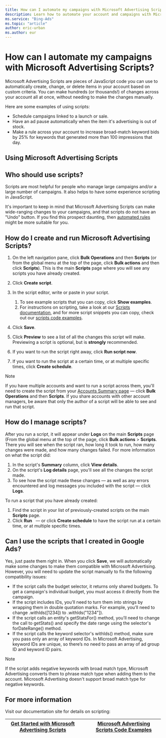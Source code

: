 ```yaml
---
title: How can I automate my campaigns with Microsoft Advertising Scripts?
description: Learn how to automate your account and campaigns with Microsoft Advertising Scripts.
ms.service: "Bing-Ads"
ms.topic: "article"
author: eric-urban
ms.author: eur
---
```


# How can I automate my campaigns with Microsoft Advertising Scripts?

Microsoft Advertising Scripts are pieces of JavaScript code you can use to automatically create, change, or delete items in your account based on custom criteria. You can make hundreds (or thousands!) of changes across your account all at once, without needing to make the changes manually.

Here are some examples of using scripts:
- Schedule campaigns linked to a launch or sale.
- Have an ad pause automatically when the item it's advertising is out of stock.
- Make a rule across your account to increase broad-match keyword bids by 25% for keywords that generated more than 100 impressions that day.

## Using Microsoft Advertising Scripts

## Who should use scripts?
Scripts are most helpful for people who manage large campaigns and/or a large number of campaigns. It also helps to have some experience scripting in JavaScript.

It's important to keep in mind that Microsoft Advertising Scripts can make wide-ranging changes to your campaigns, and that scripts do not have an "Undo" button. If you find this prospect daunting, then [automated rules](./hlp_BA_CONC_AutoRuleIntro.md) might be more suitable for you.

## How do I create and run Microsoft Advertising Scripts?
1. On the left navigation pane, click **Bulk Operations** and then **Scripts** (or from the global menu at the top of the page, click **Bulk actions** and then click **Scripts**). This is the main **Scripts** page where you will see any scripts you have already created.
1. Click **Create script**.
1. In the script editor, write or paste in your script.
   1. To see example scripts that you can copy, click **Show examples**.
   1. For instructions on scripting, take a look at our [Scripts documentation](https://go.microsoft.com/fwlink?LinkId=871630), and for more script snippets you can copy, check out our [scripts code examples](https://go.microsoft.com/fwlink?LinkId=871631).

1. Click **Save**.
1. Click **Preview** to see a list of all the changes this script will make. Previewing a script is optional, but is **strongly** recommended.
1. If you want to run the script right away, click **Run script now**.
1. If you want to run the script at a certain time, or at multiple specific times, click  **Create schedule**.

> [!NOTE]
> If you have multiple accounts and want to run a script across them, you'll need to create the script from your [Accounts Summary page](./hlp_BA_CONC_AccountsSummary.md)&nbsp;— click **Bulk Operations** and then **Scripts**.
> If you share accounts with other account managers, be aware that only the author of a script will be able to see and run that script.

## How do I manage scripts?
After you run a script, it will appear under **Logs** on the main **Scripts** page (From the global menu at the top of the page, click **Bulk actions** &gt; **Scripts**. There you will see when the script ran, how long it took to run, how many changes were made, and how many changes failed. For more information on what the script did:
1. In the script's **Summary** column, click **View details**.
1. On the script's **Log details** page, you'll see all the changes the script made.
1. To see how the script made these changes — as well as any errors encountered and log messages you included with the script — click **Logs**.

To run a script that you have already created:
1. Find the script in your list of previously-created scripts on the main **Scripts** page.
1. Click **Run** &nbsp; — or click **Create schedule** to have the script run at a certain time, or at multiple specific times.

## Can I use the scripts that I created in Google Ads?
Yes, just paste them right in. When you click **Save**, we will automatically make some changes to make them compatible with Microsoft Advertising. However, you will need to update the script manually to fix the following compatibility issues:
- If the script calls the budget selector, it returns only shared budgets. To get a campaign's individual budget, you must access it directly from the campaign.
- If the script includes IDs, you’ll need to turn them into strings by wrapping them in double quotation marks. For example, you’ll need to change .withIds([1234]) to .withIds("1234"]).
- If the script calls an entity's getStatsFor() method, you’ll need to change the call to getStats() and specify the date range using the selector's forDateRange() method.
- If the script calls the keyword selector's withIds() method, make sure you pass only an array of keyword IDs. In Microsoft Advertising, keyword IDs are unique, so there’s no need to pass an array of ad group ID and keyword ID pairs.

> [!NOTE]
> If the script adds negative keywords with broad match type, Microsoft Advertising converts them to phrase match type when adding them to the account. Microsoft Advertising doesn't support broad match type for negative keywords.

 
## For more information

Visit our documentation site for details on scripting:

|[Get Started with Microsoft Advertising Scripts](https://go.microsoft.com/fwlink?LinkId=871630)|&nbsp;|[Microsoft Advertising Scripts Code Examples](https://go.microsoft.com/fwlink?LinkId=871631)|
|---|---|---|


